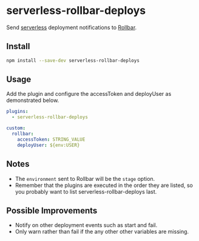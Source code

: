 # serverless-rollbar-deploys

Send [serverless](https://serverless.com) deployment notifications to [Rollbar](http://rollbar.com).

## Install

```bash
npm install --save-dev serverless-rollbar-deploys
```

## Usage

Add the plugin and configure the accessToken and deployUser as demonstrated below.

```yaml
plugins:
  - serverless-rollbar-deploys

custom:
  rollbar:
    accessToken: STRING_VALUE
    deployUser: ${env:USER}
```

## Notes

* The `environment` sent to Rollbar will be the `stage` option.
* Remember that the plugins are executed in the order they are listed, so you probably want to list serverless-rollbar-deploys last.

## Possible Improvements

* Notify on other deployment events such as start and fail.
* Only warn rather than fail if the any other other variables are missing.
